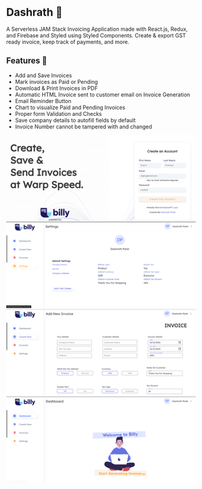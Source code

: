 

# Dashrath 🧾

A Serverless JAM Stack Invoicing Application made with React.js, Redux, and Firebase and Styled using Styled Components. Create & export GST ready invoice, keep track of payments, and more.

## Features 💫

- Add and Save Invoices
- Mark invoices as Paid or Pending
- Download & Print Invoices in PDF
- Automatic HTML Invoice sent to customer email on Invoice Generation
- Email Reminder Button
- Chart to visualize Paid and Pending Invoices
- Proper form Validation and Checks
- Save company details to autofill fields by default
- Invoice Number cannot be tampered with and changed

![Landing Page](image.png)
![Dashboard](image-1.png)
![Invoice Generator](image-2.png)
![Profile settings](image-3.png)